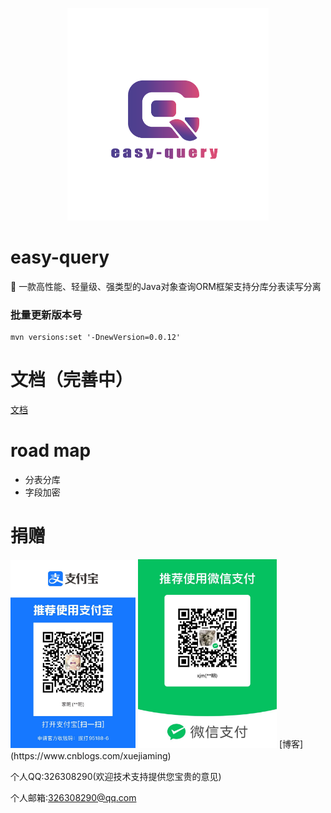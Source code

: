 <p align="center">
  <img height="340" src="./imgs/logo.png">
</p>

# easy-query
🚀 一款高性能、轻量级、强类型的Java对象查询ORM框架支持分库分表读写分离

### 批量更新版本号
```shell
mvn versions:set '-DnewVersion=0.0.12'
```

# 文档（完善中）
[文档](https://xuejmnet.github.io/easy-query-doc/)

# road map
- 分表分库
- 字段加密


# 捐赠
<img src="./imgs/zfb.jpg" title="JetBrains" width=200 />
<img src="./imgs/wx.jpg" title="JetBrains" width=222 />
[博客](https://www.cnblogs.com/xuejiaming)

个人QQ:326308290(欢迎技术支持提供您宝贵的意见)

个人邮箱:326308290@qq.com